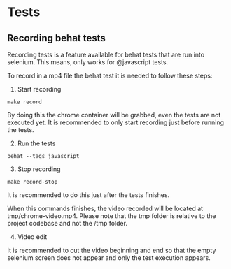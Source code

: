 # Tests


## Recording behat tests

Recording tests is a feature available for behat tests that are run into selenium. This means,
only works for @javascript tests.

To record in a mp4 file the behat test it is needed to follow these steps:

1. Start recording

`make record`

By doing this the chrome container will be grabbed, even the tests are not executed yet.
It is recommended to only start recording just before running the tests.

2. Run the tests

`behat --tags javascript`


3. Stop recording

`make record-stop`

It is recommended to do this just after the tests finishes.

When this commands finishes, the video recorded will be located at tmp/chrome-video.mp4. Please note that the tmp folder is relative to the project codebase and not the /tmp folder.

4. Video edit

It is recommended to cut the video beginning and end so that the empty selenium screen does not appear and only the test execution appears.
